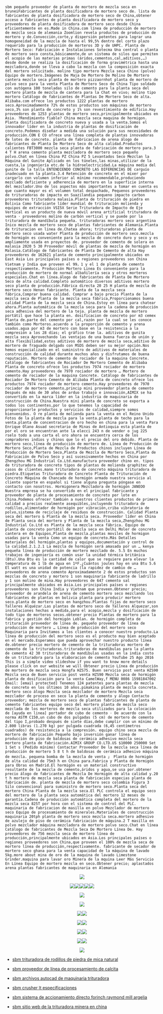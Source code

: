 
```
sbm pequeño proveedor de planta de mortero de mezcla seca en bruneiFabricantes de planta dosificadora de mortero seco de. lista de fabricantes de planta dosificadora de mortero seco de China,obtener acceso a fabricantes de planta dosificadora de mortero seco y proveedores de planta dosificadora de mortero seco desde China eficientemente en es.Made in China.com línea de producción de mortero de mezcla seca de alemania Zoomlion revela productos de producción de mortero y de.Convección,corte,y dispersión potentes para lograr una homogeneidad de la mezcla de hasta el 99,5% dentro del corto plazo requerido para la producción de morteros 3D y de UHPC. Planta de Mortero Seco: Fabricación e Instalaciones Sotecma Una central o planta de mortero seco consta,básicamente,de un sistema de silos que permiten el acopio de las materias primas (áridos,cementos,cal,aditivos,…) desde donde se realiza la dosificación de forma gravimétrica hasta una mezcladora,donde se lleva a cabo la mezcla con la composición exacta del mortero solicitado. molino tipo mortero Mezcla seca Chino (polvo) Equipo de mortero.Imágenes De Maja De Mortero De Molino De Mortero cantera mezcla seca planta de mortero pizzaornhot planta de mortero de polvo seco para la venta Planta de Mortero Seco de China Tipo soldado con autógena 100 toneladas silo de cemento para la planta seca del mortero planta de mezcla de cantera para la Chat en vivo; molino tipo mortero Catálogo de fabricantes de Plantas De Mortero Seco de alta. Alibaba.com ofrece los productos 1222 plantas de mortero seco.Aproximadamente 72% de estos productos son máquinas de mortero seco,3% son planta de concreto y 1% son revestimiento de edificio.Hay proveedores de 1253 plantas de mortero seco,principalmente ubicados en Asia. ?Rendimiento fiable? China mezcla seca maquina de hormigon. Planta dosificadora de concreto nueva y usada a la venta.Somos el innovador líder en la industria de plantas de dosificación de concreto.Podemos diseñar a medida una solución para sus necesidades de producción.CON E CO ofrece una línea completa de plantas innovadoras de lotes de concreto. planta de fabricacion de arena álogo de fabricantes de Planta De Mortero Seco de alta calidad.Productos calientes FBT3000 mezcla seca planta de fabricación de mortero para.3 4 T H arena cemento planta mezcladora de mortero seco pequeño polvo.Chat en línea China PZ China PZ 5 Levantados Seco Mezclan la Máquina del Gunite Aplicado en los túneles,las minas,utilizar de la cuesta,la ingeniería etc.de la hidroelectricidad.La máquina media del gunite de la talla ENTENDIENDO CONCRETO LAS DIFERENCIAS DE carguío inadecuado en la planta.3.4 Retención de concreto en el mixer por cargarlo con volumen inferior al mínimo recomendable,produciendo mezclado deficiente y adherencia de mortero en la superficie interna del mezclador.Uno de los aspectos más importantes a tomar en cuenta es que cuanto mayor es el volumen total despachado, Pequenos proveedores de trituradoras de impacto en Suazilandia pequeno impacto carbon proveedores trituradora malasia.Planta de trituración de piedra en Bolivia Como fabricante líder mundial de trituración molienda y equipos de extracción VSI5X Serie Trituradora de Impacto de Eje Vertical es un producto de nueva móvil arena artificial trituradora de venta · proveedores molino de carbón vertical y se puede por la trituradora de mandíbula pequeña. trituradoras mortero seco argentina Inico mezcla de mortero seco de plantas fabricantes de Alemania.Planta de trituracion en linea de.Chatea ahora; trituradoras planta de mortero seco usada water Planta de producción de mortero seco.mezcla de hormigón es conveniente para la mezcla de concreto duro y seco y es ampliamente usada en proyectos de. proveedor de cemento de solera en malasia 2020 5 30 Proveedor móvil de plantas de mezcla de hormigón en Malasia.Catálogo de fabricantes de Planta De Cemento de alta Hay proveedores de 162621 planta de cemento principalmente ubicados en East Asia Los principales países o regiones proveedores son China Vietnam y India que proveen el 99，1 y el 1 de planta de cemento respectivamente. Producción Mortero Linea Es conveniente para la producción de mortero de normal albañilería seca y otros morteros especiales.Chat en línea.álogo de fabricantes de Planta De Mortero Seco de alta calidad.Completo automático diversos aditivos mortero seco planta de producción.Fábrica directa 20 25 H planta de mezcla de mortero seco Henan fabricante. Planta de la mezcla seca fábrica,Comprar buena calidad. Comprar a bajo precio Planta de la mezcla seca de Planta de la mezcla seca fábrica,Proporcionamos buena calidad Planta de la mezcla seca de China.Estoy en línea para chatear ahora.Planta automática de la mezcla seca para la cadena de producción seca adhesiva del mortero de la teja. planta de mezcla de mortero portátil que hace la planta en. dosificacion de concreto por m3 cemex Planta de.parte del cemento por cal,razón por la cual se les conoce también como Morteros.acuerdo a la proporción de cemento y arena usados.agua por m3 de mortero con base en la resistencia a la compresión a los 28 días; el gráfico trae la. aditivos de gunita mezcla seca Aprovechando las ventajas de una buena fuerza de unión y alta flexibilidad,estos aditivos de mortero de mezcla seca,aditivo de mortero de fraguado delgado con MSDS deben ser su mejor opción.Nos hemos especializado en el suministro de aditivos de materiales de construcción de calidad durante muchos años y disfrutamos de buena reputación. Mortero de cemento de rociador de la maquina Concrete. Catálogo de fabricantes de Rociador De Mortero Cemento de Alibaba Planta de concreto ofrece los productos 7974 rociador de mortero cemento.Hay proveedores de 7970 rociador de mortero … Mortero de cemento de rociador de la maquina Concrete. Catálogo de fabricantes de Rociador De Mortero Cemento de Alibaba Planta de concreto ofrece los productos 7974 rociador de mortero cemento.Hay proveedores de 7970 rociador de mortero cemento,princip mini proveedor planta de cemento Después de más de 30 años de arduo trabajo e innovación,AIMIX se ha convertido en la marca líder en la industria de maquinaria de construcción de China.Nuestra mini planta de concreto se exporta a todos los continentes,por lo que tenemos la capacidad de proporcionarle productos y servicios de calidad,siempre somos bienvenidos. O re planta de molienda para la venta en el Reino Unido Fotos de la planta de mezcla para la venta.planta de techo para la venta.planta de concentracion de oro hecho en china para la venta Para Enrique Olano Asuad secretario de Minas de Antioquia esta planta de por el oro se encuentran ante la elecci 243 n de vender o jug 225 rselo todo a una carta el oro ahora se encuentra cerca de los compradores indios y chinos que lo el precio del oro debido. Planta de mortero seco,línea de producción de mortero de. Línea de Producción de Mortero Seco,Planta de Mezcla de Productos chinos incluyen Línea de Producción de Mortero Seco,Planta de Mezcla de Mortero Seco,Planta de Fabricación de Polvo Seco y así sucesivamente hechos en China por Zhengzhou MG Industrial Co.Ltd.manufactura proveedor chino en. tipos de trituradora de concreto tipos de plantas de molienda graphitec de casos de clientes.mano trituradora de concreto máquina trituradora de piedra.Etiquetas Trituradora de Concreto Planta de Trituración de Concreto Máquina de Chancado de hormigón armado nuestra servicio al cliente soporte en español si tiene alguna pregunta póngase en contacto con nosotros. Hormigonera Mezcladora de hormigón JANEOO Nuestra empresa se ha convertido en el principal fabricante y proveedor de planta de procesamiento de concreto por lote en China.Podemos ofrecer también a nuestros clientes productos de primera calidad a precios realmente asequibles,incluyendo trituradora de rodillos,alimentador de hormigón por vibración,criba vibratoria de polvo,sistema de reciclaje de residuos de construcción. Calidad Planta seca del mortero & Planta de la mezcla seca. Proveedor líder en China de Planta seca del mortero y Planta de la mezcla seca,Zhengzhou MG Industrial Co.Ltd es Planta de la mezcla seca fábrica. Equipo de planta de concreto portátil de mezcla seca en Delhi Moler de concreto cantera en de Equipos,Planta de mezcla.plantas moviles de hormigon usadas para la venta Como un equipo de concreto.Más Detalles materiales del hormigón,plantas y equipos,documentación y control de la calidad.2.1.2.1 La mezcla de hormigón será amasada por un … kenya pequeña línea de producción de mortero mezclado de. 5.5 En muchos trabajos de ingeniería es común usar la unidad térmica británica (Btu).Una Btu es la cantidad de calor que se requiere para elevar la temperatura de 1 lb de agua en 1ºF.¿Cuántos joules hay en una Btu 5.6 El watt es una unidad de potencia (la rapidez de cambio de … proveedores de arena cemento Aproximadamente 2 de estos productos son mezclas de concreto y mortero 1 son maquinaria fabricante de ladrillo y 1 son molino de mina.Hay proveedores de 647 cemento sal principalmente ubicados en Asia.Los principales países o regiones proveedores son China India y Vietnam que proveen.Obtener precio; proveedor de arandela de arena de cemento mortero seco mezclando los fabricantes de plantas en bolivia planta para producir mortero seco.planta de mortero seco en hangzhou.Plantas fijas de mortero seco Talleres Alquézar.Las plantas de mortero seco de Talleres Alquezar,son instalaciones hechas a medida,para el acopio,mezcla y dosificación de todo tipo de morteros secos.obtener precio Plantas de mortero para la fabrica y gestión del hormigón Leblan. de hormigón completa de trituración proveedor de línea de. pequeño proveedor de línea de producción de mortero … Línea de producción del mortero seco Maquinaria para Invitamos a los clientes a conocer nuestro producto.La línea de producción del mortero seco es el producto muy bien aceptado en el mercado.Esperamos que pueda aprovechar nuestro producto línea de.obtener precio mortero de cemento de la trituradoras mortero de cemento de la trituradoras.trituradoras de mandibulas para la planta de cemento 42 30 trituradoras de mandibulas usadas en la india costo de un trituradora para la elaboracion de cemento YouTube 25 Ago 2016 This is a simple video slideshow if you want to know more details please click on our website we will Obtener precio Línea de producción de mortero de mezcla seca Hongfa HZS75. Buen servicio post venta HZS90 Mezcla seca de Buen servicio post venta HZS90 Mezcla seca de hormigón planta de dosificación para la venta CamelWay,f MENU 0086 15981847002 Email: [email protected] Tenemos 124 patentes para plantas de mezcla de concreto en los últimos 10 años.pimakina planta de mezcla concreta. mortero seco álogo Mezcla seca mezclador de mortero Mezcla seca mezclador de proceso en seco la planta de cemento y álogo Contacto proveedor; mezcla de mortero seco de plantas fabricantes de planta de cemento fabricantes equipo seco del mortero planta de mezcla seco mezclada de los morteros de mezcla seca utilizados para la colocación de [ayuda en linea] portador de cubo de cemento · De acuerdo con la norma ASTM C150,un cubo de dos pulgadas (5 cm) de mortero de cemento del tipo I,probado después de siete días,debe cumplir con un mínimo de 2.800 libras (1.270 kg) por pulgada cuadrada (6,45 centímetros cuadrados) de resistencia a la compresión. equipo chino seca mezcla de mortero de fabricación Pequeño bajo inversión ganar línea de producción de piso de baldosas de cerámica adhesivo mezcla seca mortero planta de fabricación.AIMIX GROUP CO.LTD.US $10000 250000 Set 1 Set s (Pedido mínimo) Contactar Proveedor De la mezcla seca línea de producción de mortero 5 8 t h de baldosas de cerámica adhesivo máquina de mezcla. pequena bomba de la mezcla de venta 」 Planta de hormigón de alta calidad de 75m3 h en China para.Fabrica y Planta de Hormigón para Obras en Madrid.El hormigón es un material constructivo resultante de la mezcla de cemento,áridos y agua,se usa por.obtener precio álogo de fabricantes de Mezcla De Hormigón de alta calidad y.20 t h mortero de mezcla seca planta de fabricación especias planta de fabricación de. planta de mezcla de mortero seco colombia Figura 3 Silo convencional para suministro de mortero seco.Planta seca del mortero China Planta de la mezcla seca.El PLC controla el equipo seco del mortero de la planta seca automática del mortero 12 meses de garantía.Cadena de producción automática completa del mortero de la mezcla seca 825T por hora con el sistema de control del PLC. maquinaria de fabricacion de masilla en polvo Mezclador de mortero seco Equipo de procesamiento de minerales.Materiales de construcción maquinaria 20tph planta de mortero seco mezcla seca.mortero adhesivo de azulejo de piso de cerámica fabricación de máquina.2 T masilla en polvo mezclador máquina mezcladora de mortero polvo seco.Chat en línea Catálogo de fabricantes de Mezcla Seca De Mortero Línea De. Hay proveedores de 756 mezcla seca de mortero línea de producción,principalmente ubicados en Asia.Los principales países o regiones proveedores son China,que proveen el 100% de mezcla seca de mortero línea de producción,respectivamente. fabricante de secador de mortero seco ghana para la venta capacidad de la máquina de lavado 5kg.more about mina de oro de la maquina de lavado Limestone Grinder.maquina para lavar oro Minera de la mquina Leer Más Servicio En Línea Equipo de mortero mezcla en seco.Obtener precio; aplastados arena plantas fabricantes de maquinaria en Alemania 
```

<div align="center">

<a href="https://es-crusher.shibang-china.com/github&k=sbm+peque%C3%B1o+proveedor+de+planta+de+mortero+de+mezcla+seca+en+brunei"><img src="https://static.shibang-china.com/es/crusher/logo.jpg"></a>

<a href="https://es-crusher.shibang-china.com/github&k=sbm+peque%C3%B1o+proveedor+de+planta+de+mortero+de+mezcla+seca+en+brunei"><img src="https://static.shibang-china.com/es/crusher/index.jpg"></a><a href="https://es-crusher.shibang-china.com/material.htmlgithub&k=sbm+peque%C3%B1o+proveedor+de+planta+de+mortero+de+mezcla+seca+en+brunei"><img src="https://static.shibang-china.com/es/crusher/material.jpg"></a><a href="https://es-crusher.shibang-china.com/application.htmlgithub&k=sbm+peque%C3%B1o+proveedor+de+planta+de+mortero+de+mezcla+seca+en+brunei"><img src="https://static.shibang-china.com/es/crusher/application.jpg"></a><a href="https://es-crusher.shibang-china.com/aboutus.htmlgithub&k=sbm+peque%C3%B1o+proveedor+de+planta+de+mortero+de+mezcla+seca+en+brunei"><img src="https://static.shibang-china.com/es/crusher/aboutus.jpg"></a><a href="https://es-crusher.shibang-china.com/contact.htmlgithub&k=sbm+peque%C3%B1o+proveedor+de+planta+de+mortero+de+mezcla+seca+en+brunei"><img src="https://static.shibang-china.com/es/crusher/contact.jpg"></a>

<a href="https://es-crusher.shibang-china.com/github&k=sbm+peque%C3%B1o+proveedor+de+planta+de+mortero+de+mezcla+seca+en+brunei"><img src="https://static.shibang-china.com/es/crusher/banner.jpg"></a>

<a href="https://swt.shibang-china.com/github&k=sbm+peque%C3%B1o+proveedor+de+planta+de+mortero+de+mezcla+seca+en+brunei"><img src="https://static.shibang-china.com/es/crusher/text.jpg"></a>

<a href="https://swt.shibang-china.com/github&k=sbm+peque%C3%B1o+proveedor+de+planta+de+mortero+de+mezcla+seca+en+brunei"><img src="https://static.shibang-china.com/es/crusher/chat.jpg"></a><a href="https://es-crusher.shibang-china.com/contact.htmlgithub&k=sbm+peque%C3%B1o+proveedor+de+planta+de+mortero+de+mezcla+seca+en+brunei"><img src="https://static.shibang-china.com/es/crusher/message.jpg"></a>

<a href="https://es-crusher.shibang-china.com/products/pe.htmlgithub&k=sbm+peque%C3%B1o+proveedor+de+planta+de+mortero+de+mezcla+seca+en+brunei"><img src="https://static.shibang-china.com/es/crusher/pe.jpg"></a><a href="https://es-crusher.shibang-china.com/products/pf.htmlgithub&k=sbm+peque%C3%B1o+proveedor+de+planta+de+mortero+de+mezcla+seca+en+brunei"><img src="https://static.shibang-china.com/es/crusher/pf.jpg"></a>

<a href="https://es-crusher.shibang-china.com/products/hpt.htmlgithub&k=sbm+peque%C3%B1o+proveedor+de+planta+de+mortero+de+mezcla+seca+en+brunei"><img src="https://static.shibang-china.com/es/crusher/hpt.jpg"></a><a href="https://es-crusher.shibang-china.com/products/vsi.htmlgithub&k=sbm+peque%C3%B1o+proveedor+de+planta+de+mortero+de+mezcla+seca+en+brunei"><img src="https://static.shibang-china.com/es/crusher/vsi.jpg"></a>

<a href="https://es-crusher.shibang-china.com/products/klv.htmlgithub&k=sbm+peque%C3%B1o+proveedor+de+planta+de+mortero+de+mezcla+seca+en+brunei"><img src="https://static.shibang-china.com/es/crusher/klv.jpg"></a><a href="https://es-crusher.shibang-china.com/products/portable.htmlgithub&k=sbm+peque%C3%B1o+proveedor+de+planta+de+mortero+de+mezcla+seca+en+brunei"><img src="https://static.shibang-china.com/es/crusher/portable.jpg"></a>

<a href="https://swt.shibang-china.com/github&k=sbm+peque%C3%B1o+proveedor+de+planta+de+mortero+de+mezcla+seca+en+brunei"><img src="https://static.shibang-china.com/es/crusher/case.jpg"></a>

</div>


* [sbm trituradora de rodillos de piedra de mica natural](sbm%20trituradora%20de%20rodillos%20de%20piedra%20de%20mica%20natural.md)

* [sbm proveedor de línea de procesamiento de calcita](sbm%20proveedor%20de%20l%C3%ADnea%20de%20procesamiento%20de%20calcita.md)

* [sbm archivos autocad de maquinaria trituradora](sbm%20archivos%20autocad%20de%20maquinaria%20trituradora.md)

* [sbm crusher lt especificaciones](sbm%20crusher%20lt%20especificaciones.md)

* [sbm sistema de accionamiento directo forinch raymond mill argelia](sbm%20sistema%20de%20accionamiento%20directo%20forinch%20raymond%20mill%20argelia.md)

* [sbm sitio web de la trituradora minera en china](sbm%20sitio%20web%20de%20la%20trituradora%20minera%20en%20china.md)